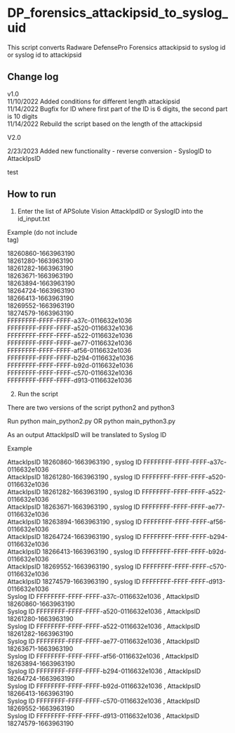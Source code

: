 # DP_forensics_attackipsid_to_syslog_uid

This script converts Radware DefensePro Forensics attackipsid to syslog id or syslog id to attackipsid

## Change log

v1.0<br>
11/10/2022 Added conditions for different length attackipsid<br>
11/14/2022 Bugfix for ID where first part of the ID is 6 digits, the second part is 10 digits<br>
11/14/2022 Rebuild the script based on the length of the attackipsid<br>

V2.0<br>

2/23/2023 Added new functionality - reverse conversion - SyslogID to AttackIpsID

test

## How to run

1. Enter the list of APSolute Vision AttackIpdID or SyslogID into the id_input.txt

Example (do not include <br> tag)

18260860-1663963190<br>
18261280-1663963190<br>
18261282-1663963190<br>
18263671-1663963190<br>
18263894-1663963190<br>
18264724-1663963190<br>
18266413-1663963190<br>
18269552-1663963190<br>
18274579-1663963190<br>
FFFFFFFF-FFFF-FFFF-a37c-0116632e1036<br>
FFFFFFFF-FFFF-FFFF-a520-0116632e1036<br>
FFFFFFFF-FFFF-FFFF-a522-0116632e1036<br>
FFFFFFFF-FFFF-FFFF-ae77-0116632e1036<br>
FFFFFFFF-FFFF-FFFF-af56-0116632e1036<br>
FFFFFFFF-FFFF-FFFF-b294-0116632e1036<br>
FFFFFFFF-FFFF-FFFF-b92d-0116632e1036<br>
FFFFFFFF-FFFF-FFFF-c570-0116632e1036<br>
FFFFFFFF-FFFF-FFFF-d913-0116632e1036<br>



2. Run the script

There are two versions of the script python2 and python3

Run python main_python2.py OR python main_python3.py



As an output AttackIpsID will be translated to Syslog ID

Example

AttackIpsID 18260860-1663963190 , syslog ID FFFFFFFF-FFFF-FFFF-a37c-0116632e1036<br>
AttackIpsID 18261280-1663963190 , syslog ID FFFFFFFF-FFFF-FFFF-a520-0116632e1036<br>
AttackIpsID 18261282-1663963190 , syslog ID FFFFFFFF-FFFF-FFFF-a522-0116632e1036<br>
AttackIpsID 18263671-1663963190 , syslog ID FFFFFFFF-FFFF-FFFF-ae77-0116632e1036<br>
AttackIpsID 18263894-1663963190 , syslog ID FFFFFFFF-FFFF-FFFF-af56-0116632e1036<br>
AttackIpsID 18264724-1663963190 , syslog ID FFFFFFFF-FFFF-FFFF-b294-0116632e1036<br>
AttackIpsID 18266413-1663963190 , syslog ID FFFFFFFF-FFFF-FFFF-b92d-0116632e1036<br>
AttackIpsID 18269552-1663963190 , syslog ID FFFFFFFF-FFFF-FFFF-c570-0116632e1036<br>
AttackIpsID 18274579-1663963190 , syslog ID FFFFFFFF-FFFF-FFFF-d913-0116632e1036<br>
Syslog ID FFFFFFFF-FFFF-FFFF-a37c-0116632e1036 , AttackIpsID 18260860-1663963190<br>
Syslog ID FFFFFFFF-FFFF-FFFF-a520-0116632e1036 , AttackIpsID 18261280-1663963190<br>
Syslog ID FFFFFFFF-FFFF-FFFF-a522-0116632e1036 , AttackIpsID 18261282-1663963190<br>
Syslog ID FFFFFFFF-FFFF-FFFF-ae77-0116632e1036 , AttackIpsID 18263671-1663963190<br>
Syslog ID FFFFFFFF-FFFF-FFFF-af56-0116632e1036 , AttackIpsID 18263894-1663963190<br>
Syslog ID FFFFFFFF-FFFF-FFFF-b294-0116632e1036 , AttackIpsID 18264724-1663963190<br>
Syslog ID FFFFFFFF-FFFF-FFFF-b92d-0116632e1036 , AttackIpsID 18266413-1663963190<br>
Syslog ID FFFFFFFF-FFFF-FFFF-c570-0116632e1036 , AttackIpsID 18269552-1663963190<br>
Syslog ID FFFFFFFF-FFFF-FFFF-d913-0116632e1036 , AttackIpsID 18274579-1663963190<br>
